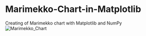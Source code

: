 # Marimekko-Chart-in-Matplotlib
Creating of Marimekko chart with Matplotlib and NumPy
![Marimekko_Chart](https://user-images.githubusercontent.com/114348578/192158855-8140cb97-d167-4e68-b021-7130c677c803.png)

